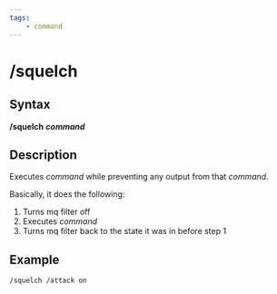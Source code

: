 ```yaml
---
tags:
    - command
---
```

# /squelch

## Syntax

**/squelch** _**command**_

## Description

Executes _command_ while preventing any output from that _command_.

Basically, it does the following:

1. Turns mq filter off
2. Executes _command_
3. Turns mq filter back to the state it was in before step 1

## Example

```text
/squelch /attack on
```

